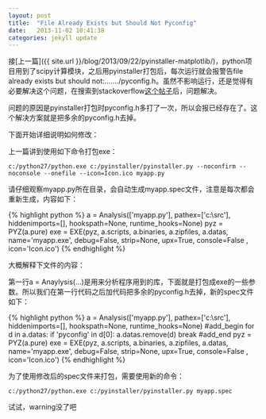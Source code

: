 ```yaml
---
layout: post
title:  "File Already Exists but Should Not Pyconfig"
date:   2013-11-02 10:41:38
categories: jekyll update
---
```

接[上一篇]({{ site.url }}/blog/2013/09/22/pyinstaller-matplotlib/)，python项目用到了scipy计算模块，之后用pyinstaller打包后，每次运行就会报警告file already exists but should not:&hellip;&hellip;./pyconfig.h。虽然不影响运行，还是觉得有必要解决这个问题，在搜索到stackoverflow[这个帖子](http://stackoverflow.com/questions/19055089/pyinstaller-onefile-warning-pyconfig-h-when-importing-scipy-or-scipy-signal)后，问题解决。
<!--more-->
问题的原因是pyinstaller打包时pyconfig.h多打了一次，所以会报已经存在了。这个解决方案就是把多余的pyconfig.h去掉。

下面开始详细说明如何修改：

上一篇讲到使用如下命令打包exe：

    c:/python27/python.exe c:/pyinstaller/pyinstaller.py --noconfirm --noconsole --onefile --icon=Icon.ico myapp.py

请仔细观察myapp.py所在目录，会自动生成myapp.spec文件，注意是每次都会重新生成，内容如下：

{% highlight python %}
a = Analysis(['myapp.py'],
         pathex=['c:\\src'],
         hiddenimports=[],
         hookspath=None,
         runtime_hooks=None)
pyz = PYZ(a.pure)
exe = EXE(pyz,
      a.scripts,
      a.binaries,
      a.zipfiles,
      a.datas,
      name='myapp.exe',
      debug=False,
      strip=None,
      upx=True,
      console=False , icon='Icon.ico')
{% endhighlight %}

大概解释下文件的内容：

第一行a = Anaylysis(&hellip;)是用来分析程序用到的库，下面就是打包成exe的一些参数。所以我们在第一行代码之后加代码把多余的pyconfig.h去掉，新的spec文件如下：

{% highlight python %}
a = Analysis(['myapp.py'],
         pathex=['c:\\src'],
         hiddenimports=[],
         hookspath=None,
         runtime_hooks=None)
#add_begin
for d in a.datas:
    if 'pyconfig' in d[0]:
        a.datas.remove(d)
        break
#add_end
pyz = PYZ(a.pure)
exe = EXE(pyz,
      a.scripts,
      a.binaries,
      a.zipfiles,
      a.datas,
      name='myapp.exe',
      debug=False,
      strip=None,
      upx=True,
      console=False , icon='Icon.ico')
{% endhighlight %}

为了使用修改后的spec文件来打包，需要使用新的命令：

    c:/python27/python.exe c:/pyinstaller/pyinstaller.py myapp.spec

试试，warning没了吧
